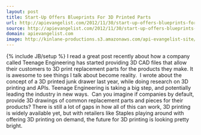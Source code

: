 ```yaml
---
layout: post
title: Start-Up Offers Blueprints For 3D Printed Parts
url: http://apievangelist.com/2012/11/30/start-up-offers-blueprints-for-3d-printed-parts/
source: http://apievangelist.com/2012/11/30/start-up-offers-blueprints-for-3d-printed-parts/
domain: apievangelist.com
image: http://kinlane-productions.s3.amazonaws.com/api-evangelist-site/blog/3d-printing-teenage-engineering.png
---
```

{% include JB/setup %}
I read a great post recently about how a company called Teenage Engineering has started providing 3D CAD files that allow their customers to 3D print replacement parts for the products they make.
It is awesome to see things I talk about become reality. &nbsp;I wrote about the concept of a 3D printed junk drawer last year, while doing research on 3D printing and APIs.
Teenage Engineering is taking a big step, and potentially leading the industry in new ways. &nbsp;Can you imagine if companies by default, provide 3D drawings of common replacement parts and pieces for their products?
There is still a lot of gaps in how all of this can work, 3D printing is widely available yet, but with retailers like Staples playing around with offering 3D printing on demand, the future for 3D printing is looking pretty bright.